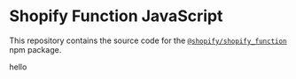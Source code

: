 # Shopify Function JavaScript

This repository contains the source code for the [`@shopify/shopify_function`][package] npm package.

[package]: https://npm.im/@shopify/shopify_function
hello
